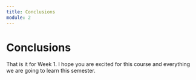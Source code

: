 ```yaml
---
title: Conclusions
module: 2
---
```


# Conclusions

That is it for Week 1. I hope you are excited for this course and everything we are going to learn this semester.

